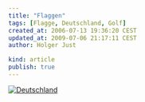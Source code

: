 ```yaml
---
title: "Flaggen"
tags: [Flagge, Deutschland, Golf]
created_at: 2006-07-13 19:36:20 CEST
updated_at: 2009-07-06 21:17:11 CEST
author: Holger Just

kind: article
publish: true
---
```


<a href="http://www.flickr.com/photos/meine-erde/188871031/"><img src="http://static.flickr.com/49/188871031_64edb4222c.jpg" alt="Deutschland" title="" class="center"/></a>